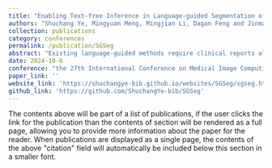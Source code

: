 ```yaml
---
title: "Enabling Text-free Inference in Language-guided Segmentation of Chest X-rays via Self-guidance"
authors: "Shuchang Ye, Mingyuan Meng, Mingjian Li, Dagan Feng and Jinman Kim"
collection: publications
category: conferences
permalink: /publication/SGSeg
abstract: "Existing language-guided methods require clinical reports alongside the images, and hence, they are not applicable for use in image segmentation in a decision support context, but rather limited to retrospective image analysis after clinical reporting has been completed. In this study, we propose a self-guided segmentation framework (SGSeg) that leverages language guidance for training (multi-modal) while enabling text-free inference (uni-modal), which is the first that enables text-free inference in language-guided segmentation."
date: 2024-10-6
conference: "the 27th International Conference on Medical Image Computing and Computer Assisted Intervention (MICCAI 2024)"
paper_link: ''
website_link: 'https://shuchangye-bib.github.io/websites/SGSeg/sgseg.html'
github_link: 'https://github.com/ShuchangYe-bib/SGSeg'
---
```


The contents above will be part of a list of publications, if the user clicks the link for the publication than the contents of section will be rendered as a full page, allowing you to provide more information about the paper for the reader. When publications are displayed as a single page, the contents of the above "citation" field will automatically be included below this section in a smaller font.